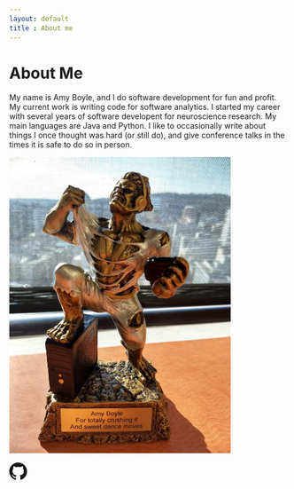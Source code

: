 ```yaml
---
layout: default
title : About me
---
```

About Me
========

My name is Amy Boyle, and I do software development for fun and profit. My current work is writing code for software analytics. I started my career with several years of software developent for neuroscience research. My main languages are Java and Python. I like to occasionally write about things I once thought was hard (or still do), and give conference talks in the times it is safe to do so in person.

 <img src="images/crush-it.jpg" alt="Trophy of person in a lunge on a computer tower while shredding off their shirt. The plaque reads For totally crushing it and sweet dance moves" style="width: 400px;" title="Trophy for crushing it given to me by my team at work. The likeness is unreal"/> 

[![github](images/GitHub-Mark-32px.png)](https://github.com/boylea)

